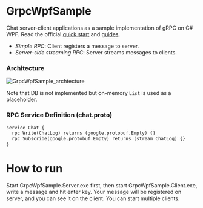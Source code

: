 # GrpcWpfSample

Chat server-client applications as a sample implementation of gRPC on C# WPF. Read the official [quick start](https://grpc.io/docs/quickstart/csharp.html) and [guides](https://grpc.io/docs/guides/).

- *Simple RPC*: Client registers a message to server.
- *Server-side streaming RPC*: Server streams messages to clients.

### Architecture

![GrpcWpfSample_archtecture](https://github.com/cactuaroid/GrpcWpfSample/blob/master/GrpcWpfSample_archtecture.png)

Note that  DB is not implemented but on-memory `List` is used as a placeholder.

### RPC Service Definition (chat.proto)

```proto
service Chat {
  rpc Write(ChatLog) returns (google.protobuf.Empty) {}
  rpc Subscribe(google.protobuf.Empty) returns (stream ChatLog) {}
}
```

# How to run

Start GrpcWpfSample.Server.exe first, then start GrpcWpfSample.Client.exe, write a message and hit enter key. Your message will be registered on server, and you can see it on the client. You can start multiple clients.
